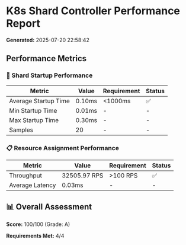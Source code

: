# K8s Shard Controller Performance Report

**Generated:** 2025-07-20 22:58:42

## Performance Metrics

### 🚀 Shard Startup Performance

| Metric | Value | Requirement | Status |
|--------|-------|-------------|--------|
| Average Startup Time | 0.10ms | <1000ms | ✅ |
| Min Startup Time | 0.01ms | - | - |
| Max Startup Time | 0.30ms | - | - |
| Samples | 20 | - | - |

### 📋 Resource Assignment Performance

| Metric | Value | Requirement | Status |
|--------|-------|-------------|--------|
| Throughput | 32505.97 RPS | >100 RPS | ✅ |
| Average Latency | 0.03ms | - | - |

## 📊 Overall Assessment

**Score:** 100/100 (Grade: A)

**Requirements Met:** 4/4

